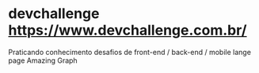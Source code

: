 # devchallenge  https://www.devchallenge.com.br/
Praticando conhecimento desafios de front-end / back-end / mobile
lange page Amazing Graph
